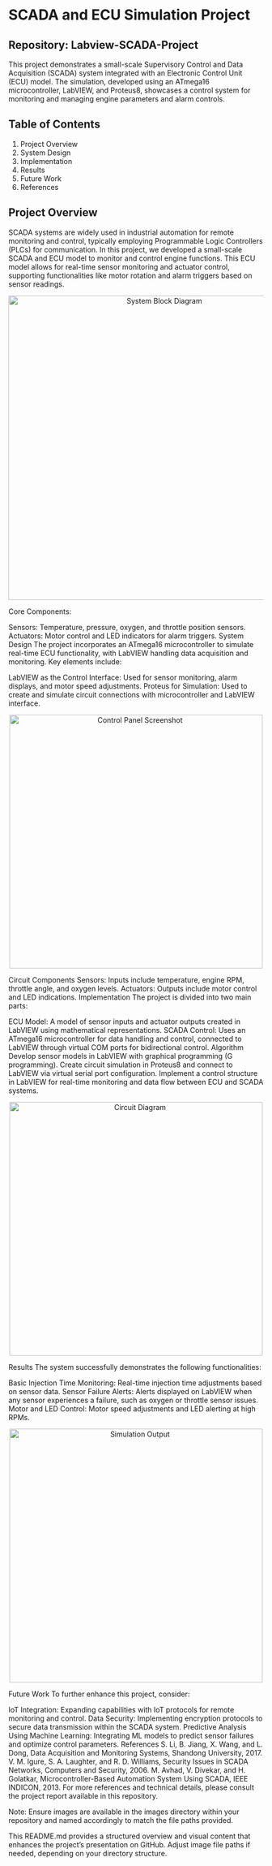 # SCADA and ECU Simulation Project
## Repository: Labview-SCADA-Project

This project demonstrates a small-scale Supervisory Control and Data Acquisition (SCADA) system integrated with an Electronic Control Unit (ECU) model. The simulation, developed using an ATmega16 microcontroller, LabVIEW, and Proteus8, showcases a control system for monitoring and managing engine parameters and alarm controls.

## Table of Contents
1. Project Overview
2. System Design
3. Implementation
4. Results
5. Future Work
6. References

## Project Overview
SCADA systems are widely used in industrial automation for remote monitoring and control, typically employing Programmable Logic Controllers (PLCs) for communication. In this project, we developed a small-scale SCADA and ECU model to monitor and control engine functions. This ECU model allows for real-time sensor monitoring and actuator control, supporting functionalities like motor rotation and alarm triggers based on sensor readings.

<p align="center"> <img src="images/system_block_diagram.png" alt="System Block Diagram" width="600"> </p>
Core Components:

Sensors: Temperature, pressure, oxygen, and throttle position sensors.
Actuators: Motor control and LED indicators for alarm triggers.
System Design
The project incorporates an ATmega16 microcontroller to simulate real-time ECU functionality, with LabVIEW handling data acquisition and monitoring. Key elements include:

LabVIEW as the Control Interface: Used for sensor monitoring, alarm displays, and motor speed adjustments.
Proteus for Simulation: Used to create and simulate circuit connections with microcontroller and LabVIEW interface.
<p align="center"> <img src="images/control_panel.png" alt="Control Panel Screenshot" width="500"> </p>
Circuit Components
Sensors: Inputs include temperature, engine RPM, throttle angle, and oxygen levels.
Actuators: Outputs include motor control and LED indications.
Implementation
The project is divided into two main parts:

ECU Model: A model of sensor inputs and actuator outputs created in LabVIEW using mathematical representations.
SCADA Control: Uses an ATmega16 microcontroller for data handling and control, connected to LabVIEW through virtual COM ports for bidirectional control.
Algorithm
Develop sensor models in LabVIEW with graphical programming (G programming).
Create circuit simulation in Proteus8 and connect to LabVIEW via virtual serial port configuration.
Implement a control structure in LabVIEW for real-time monitoring and data flow between ECU and SCADA systems.
<p align="center"> <img src="images/circuit_diagram.png" alt="Circuit Diagram" width="500"> </p>
Results
The system successfully demonstrates the following functionalities:

Basic Injection Time Monitoring: Real-time injection time adjustments based on sensor data.
Sensor Failure Alerts: Alerts displayed on LabVIEW when any sensor experiences a failure, such as oxygen or throttle sensor issues.
Motor and LED Control: Motor speed adjustments and LED alerting at high RPMs.
<p align="center"> <img src="images/simulation_output.png" alt="Simulation Output" width="500"> </p>
Future Work
To further enhance this project, consider:

IoT Integration: Expanding capabilities with IoT protocols for remote monitoring and control.
Data Security: Implementing encryption protocols to secure data transmission within the SCADA system.
Predictive Analysis Using Machine Learning: Integrating ML models to predict sensor failures and optimize control parameters.
References
S. Li, B. Jiang, X. Wang, and L. Dong, Data Acquisition and Monitoring Systems, Shandong University, 2017.
V. M. Igure, S. A. Laughter, and R. D. Williams, Security Issues in SCADA Networks, Computers and Security, 2006.
M. Avhad, V. Divekar, and H. Golatkar, Microcontroller-Based Automation System Using SCADA, IEEE INDICON, 2013.
For more references and technical details, please consult the project report available in this repository.

Note: Ensure images are available in the images directory within your repository and named accordingly to match the file paths provided.

This README.md provides a structured overview and visual content that enhances the project’s presentation on GitHub. Adjust image file paths if needed, depending on your directory structure.
